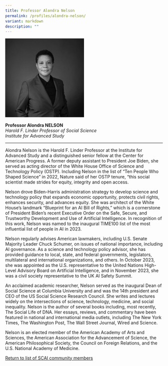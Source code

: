 ```yaml
---
title: Professor Alondra Nelson
permalink: /profiles/alondra-nelson/
variant: markdown
description: ""
---
```

<div style="width:50%"><img src="/images/People/alondra_nelson_2.jpg" alt="Alondra Nelson"></div>

**Professor Alondra NELSON**<br>*Harold F. Linder Professor of Social Science*<br>*Institute for Advanced Study*<br>

---

Alondra Nelson is the Harold F. Linder Professor at the Institute for Advanced Study and a distinguished senior fellow at the Center for American Progress. A former deputy assistant to President Joe Biden, she served as acting director of the White House Office of Science and Technology Policy (OSTP). Including Nelson in the list of “Ten People Who Shaped Science” in 2022, Nature said of her OSTP tenure, “this social scientist made strides for equity, integrity and open access.
 
Nelson drove Biden-Harris administration strategy to develop science and technology policy that expands economic opportunity, protects civil rights, enhances security, and advances equity. She was architect of the White House’s landmark “Blueprint for an AI Bill of Rights,” which is a cornerstone of President Biden’s recent Executive Order on the Safe, Secure, and Trustworthy Development and Use of Artificial Intelligence. In recognition of this work, Nelson was named to the inaugural TIME100 list of the most influential list of people in AI in 2023.

Nelson regularly advises American lawmakers, including U.S. Senate Majority Leader Chuck Schumer, on issues of national importance, including AI governance. As a science and technology policy advisor, she has provided guidance to local, state, and federal governments, legislators, multilateral and international organizations, and others. In October 2023, she was appointed as the U.S. representative to the United Nations High-Level Advisory Board on Artificial Intelligence, and in November 2023, she was a civil society representative to the UK AI Safety Summit.

An acclaimed academic researcher, Nelson served as the inaugural Dean of Social Science at Columbia University and and was the 14th president and CEO of the US Social Science Research Council. She writes and lectures widely on the intersections of science, technology, medicine, and social inequality. Nelson is the author of several books including, most recently, The Social Life of DNA. Her essays, reviews, and commentary have been featured in national and international media outlets, including The New York Times, The Washington Post, The Wall Street Journal, Wired and Science.

Nelson is an elected member of the American Academy of Arts and Sciences, the American Association for the Advancement of Science, the American Philosophical Society, the Council on Foreign Relations, and the U.S. National Academy of Medicine. 

[Return to list of SCAI community members](/community)